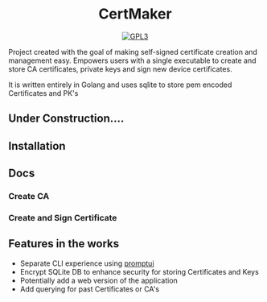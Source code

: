 <h1 align="center">
  CertMaker
</h1>

<p align="center">
  <a href="https://github.com/franz-net/certMaker/blob/master/LICENSE">
    <img alt="GPL3" src="https://img.shields.io/github/license/franz-net/certMaker">
  </a>
</p>

Project created with the goal of making self-signed certificate creation and management easy. Empowers users with a single executable to create and store CA certificates, private keys and sign new device certificates.

It is written entirely in Golang and uses sqlite to store pem encoded Certificates and PK's

## Under Construction....

## Installation

## Docs

### Create CA

### Create and Sign Certificate

## Features in the works
* Separate CLI experience using <a href="https://github.com/manifoldco/promptui">promptui</a>
* Encrypt SQLite DB to enhance security for storing Certificates and Keys
* Potentially add a web version of the application
* Add querying for past Certificates or CA's
